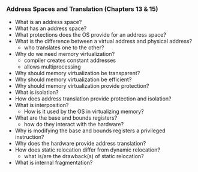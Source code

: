 ### Address Spaces and Translation (Chapters 13 & 15)

* What is an address space?
* What has an address space?
* What protections does the OS provide for an address space?
* What is the difference between a virtual address and physical address?
  * who translates one to the other?
* Why do we need memory virtualization?
  * compiler creates constant addresses
  * allows multiprocessing
* Why should memory virtualization be transparent?
* Why should memory virtualization be efficient?
* Why should memory virtualization provide protection?
* What is isolation?
* How does address translation provide protection and isolation?
* What is interposition?
  * How is it used by the OS in virtualizing memory?
* What are the base and bounds registers?
  * how do they interact with the hardware?
* Why is modifying the base and bounds registers a privileged instruction?
* Why does the hardware provide address translation?
* How does static relocation differ from dynamic relocation?
  * what is/are the drawback(s) of static relocation?
* What is internal fragmentation?
